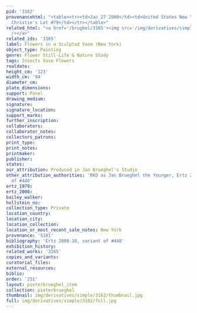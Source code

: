 ```yaml
---
pid: '3162'
provenancehtml: "<table><tr><td>Jan 27 2000</td><td>United States New York NY</td><td>Sale
  Christie's Lot #79</td></tr></table>"
related_html: "<a href='/brughel/3165'><img src='/img/derivatives/simple/3165/thumbnail.jpg'
  /></a>"
related_ids: '3165'
label: Flowers in a Sculpted Vase (New York)
object_type: Painting
genre: Flower Still-Life & Nature Study
tags: Insects Vase Flowers
realdate:
height_cm: '123'
width_cm: '94'
diameter_cm:
plate_dimensions:
support: Panel
drawing_medium:
signature:
signature_location:
support_marks:
further_inscription:
collaborators:
collaborator_notes:
collectors_patrons:
print_type:
print_notes:
printmaker:
publisher:
states:
our_attribution: Produced in Jan Brueghel's Studio
other_attribution_authorities: 'RKD as Jan Brueghel the Younger, Ertz 2008-10, variant
  of #448'
ertz_1979:
ertz_2008:
bailey_walker:
hollstein_no:
collection_type: Private
location_country:
location_city:
location_collection:
location_or_most_recent_sale_notes: New York
provenance: '5181'
bibliography: 'Ertz 2008-10, variant of #448'
exhibition_history:
related_works: '3165'
copies_and_variants:
curatorial_files:
external_resources:
biblio:
order: '251'
layout: pieterbrueghel_item
collection: pieterbrueghel
thumbnail: img/derivatives/simple/3162/thumbnail.jpg
full: img/derivatives/simple/3162/full.jpg
---
```

